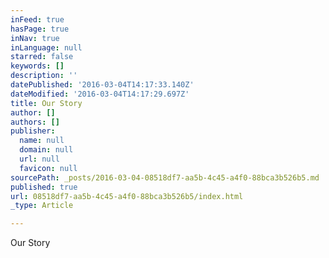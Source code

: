 ```yaml
---
inFeed: true
hasPage: true
inNav: true
inLanguage: null
starred: false
keywords: []
description: ''
datePublished: '2016-03-04T14:17:33.140Z'
dateModified: '2016-03-04T14:17:29.697Z'
title: Our Story
author: []
authors: []
publisher:
  name: null
  domain: null
  url: null
  favicon: null
sourcePath: _posts/2016-03-04-08518df7-aa5b-4c45-a4f0-88bca3b526b5.md
published: true
url: 08518df7-aa5b-4c45-a4f0-88bca3b526b5/index.html
_type: Article

---
```

Our Story